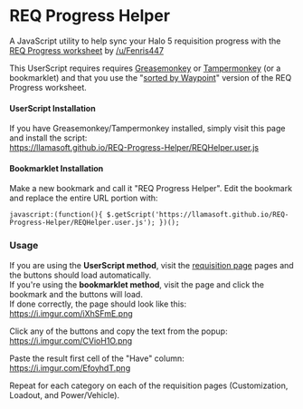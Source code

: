 # REQ Progress Helper
A JavaScript utility to help sync your Halo 5 requisition progress with the [REQ Progress worksheet](https://docs.google.com/spreadsheets/d/1pYEm151mtG6ylJr2uTCIGhKh2S8fwSQxwhreYsG0TWY/) by [/u/Fenris447](https://www.reddit.com/user/Fenris447/)

This UserScript requires requires [Greasemonkey](https://addons.mozilla.org/en-US/firefox/addon/greasemonkey/) or [Tampermonkey](https://chrome.google.com/webstore/detail/tampermonkey/dhdgffkkebhmkfjojejmpbldmpobfkfo?hl=en) (or a bookmarklet) and that you use the "[sorted by Waypoint](https://docs.google.com/spreadsheets/d/1pYEm151mtG6ylJr2uTCIGhKh2S8fwSQxwhreYsG0TWY/)" version of the REQ Progress worksheet.


#### UserScript Installation

If you have Greasemonkey/Tampermonkey installed, simply visit this page and install the script:  
https://llamasoft.github.io/REQ-Progress-Helper/REQHelper.user.js


#### Bookmarklet Installation

Make a new bookmark and call it "REQ Progress Helper".  Edit the bookmark and replace the entire URL portion with:

    javascript:(function(){ $.getScript('https://llamasoft.github.io/REQ-Progress-Helper/REQHelper.user.js'); })();


### Usage

If you are using the **UserScript method**, visit the [requisition page](https://www.halowaypoint.com/en-us/games/halo-5-guardians/xbox-one/requisitions/categories/customization?ownedOnly=False) pages and the buttons should load automatically.  
If you're using the **bookmarklet method**, visit the page and click the bookmark and the buttons will load.  
If done correctly, the page should look like this:  https://i.imgur.com/iXhSFmE.png

Click any of the buttons and copy the text from the popup: https://i.imgur.com/CVioH1O.png

Paste the result first cell of the "Have" column: https://i.imgur.com/EfoyhdT.png

Repeat for each category on each of the requisition pages (Customization, Loadout, and Power/Vehicle).
